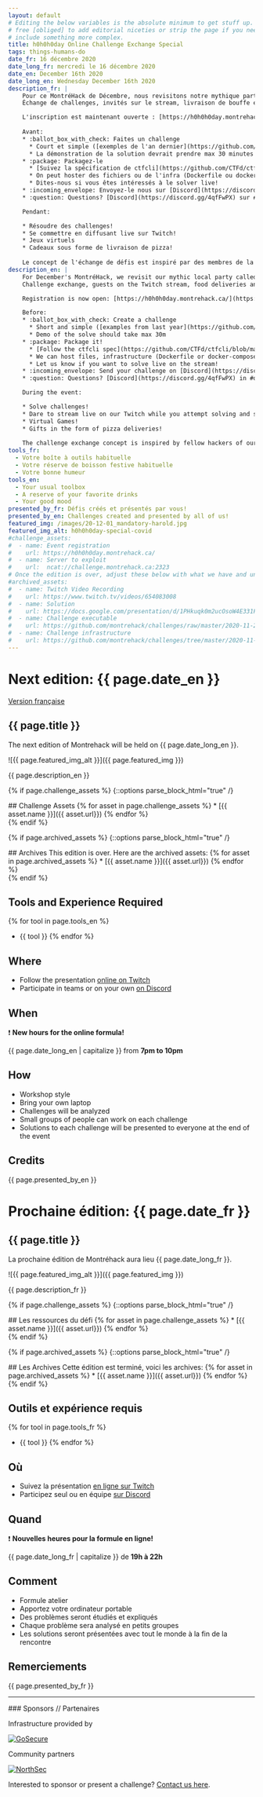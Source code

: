 ```yaml
---
layout: default
# Editing the below variables is the absolute minimum to get stuff up. Feel
# free [obliged] to add editorial niceties or strip the page if you need to
# include something more complex.
title: h0h0h0day Online Challenge Exchange Special
tags: things-humans-do
date_fr: 16 décembre 2020
date_long_fr: mercredi le 16 décembre 2020
date_en: December 16th 2020
date_long_en: Wednesday December 16th 2020
description_fr: |
    Pour ce MontréHack de Décembre, nous revisitons notre mythique party local appelé le h0h0h0day en version à distance.
    Échange de challenges, invités sur le stream, livraison de bouffe et autres surprises!

    L'inscription est maintenant ouverte : [https://h0h0h0day.montrehack.ca/](https://h0h0h0day.montrehack.ca/)
    
    Avant:
    * :ballot_box_with_check: Faites un challenge
      * Court et simple ([exemples de l'an dernier](https://github.com/montrehack/challenges/tree/master/2019-12-18_h0h0h0/challenges))
      * La démonstration de la solution devrait prendre max 30 minutes
    * :package: Packagez-le
      * [Suivez la spécification de ctfcli](https://github.com/CTFd/ctfcli/blob/master/ctfcli/spec/challenge-example.yml) ([Plus d'exemples](https://github.com/CTFd/ctfcli/tree/master/ctfcli/templates))
      * On peut hoster des fichiers ou de l'infra (Dockerfile ou docker-compose), vous pouvez hoster aussi
      * Dites-nous si vous êtes intéressés à le solver live!
    * :incoming_envelope: Envoyez-le nous sur [Discord](https://discord.gg/4qfFwPX) sur #challenge-deposit. Date limite: Lundi 14 Décembre à 20h EST.
    * :question: Questions? [Discord](https://discord.gg/4qfFwPX) sur #questions

    Pendant: 

    * Résoudre des challenges!
    * Se commettre en diffusant live sur Twitch!
    * Jeux virtuels
    * Cadeaux sous forme de livraison de pizza!
    
    Le concept de l'échange de défis est inspiré par des membres de la communauté du Cegep de Rosemont et de la DCI.
description_en: |
    For December's MontréHack, we revisit our mythic local party called the h0h0h0day but with an online twist.
    Challenge exchange, guests on the Twitch stream, food deliveries and other surprises!

    Registration is now open: [https://h0h0h0day.montrehack.ca/](https://h0h0h0day.montrehack.ca/)

    Before:
    * :ballot_box_with_check: Create a challenge
      * Short and simple ([examples from last year](https://github.com/montrehack/challenges/tree/master/2019-12-18_h0h0h0/challenges))
      * Demo of the solve should take max 30m
    * :package: Package it!
      * [Follow the ctfcli spec](https://github.com/CTFd/ctfcli/blob/master/ctfcli/spec/challenge-example.yml) ([Other examples](https://github.com/CTFd/ctfcli/tree/master/ctfcli/templates))
      * We can host files, infrastructure (Dockerfile or docker-compose), you can self-host as well!
      * Let us know if you want to solve live on the stream!
    * :incoming_envelope: Send your challenge on [Discord](https://discord.gg/4qfFwPX) in #challenge-deposit. Deadline: Monday December 14th at 8pm EST.
    * :question: Questions? [Discord](https://discord.gg/4qfFwPX) in #questions

    During the event: 

    * Solve challenges!
    * Dare to stream live on our Twitch while you attempt solving and someone comments!
    * Virtual Games!
    * Gifts in the form of pizza deliveries!
    
    The challenge exchange concept is inspired by fellow hackers of our community (folks from Rosemont and DCI).
tools_fr: 
  - Votre boîte à outils habituelle
  - Votre réserve de boisson festive habituelle
  - Votre bonne humeur
tools_en: 
  - Your usual toolbox
  - A reserve of your favorite drinks
  - Your good mood
presented_by_fr: Défis créés et présentés par vous!
presented_by_en: Challenges created and presented by all of us!
featured_img: /images/20-12-01_mandatory-harold.jpg
featured_img_alt: h0h0h0day-special-covid
#challenge_assets:
#  - name: Event registration
#    url: https://h0h0h0day.montrehack.ca/
#  - name: Server to exploit
#    url:  ncat://challenge.montrehack.ca:2323
# Once the edition is over, adjust these below with what we have and uncomment
#archived_assets:
#  - name: Twitch Video Recording
#    url: https://www.twitch.tv/videos/654083008
#  - name: Solution
#    url: https://docs.google.com/presentation/d/1PHkuqk0m2ucOsoW4E331F965g9PFOz75Ci5-RLQpGAM/edit#slide=id.g89ba1ca4f6_0_211
#  - name: Challenge executable
#    url: https://github.com/montrehack/challenges/raw/master/2020-11-25_defcon-b3s23/challenge/b3s23
#  - name: Challenge infrastructure
#    url: https://github.com/montrehack/challenges/tree/master/2020-11-25_defcon-b3s23/
---
```


# Next edition: {{ page.date_en }}

[Version française](#french)

## {{ page.title }}

The next edition of Montrehack will be held on {{ page.date_long_en }}.

![{{ page.featured_img_alt }}]({{ page.featured_img }})

{{ page.description_en }}

{% if page.challenge_assets %}
{::options parse_block_html="true" /}
<div class="assets">
## Challenge Assets
{% for asset in page.challenge_assets %}
* [{{ asset.name }}]({{ asset.url}})
{% endfor %}
</div>
{% endif %}

{% if page.archived_assets %}
{::options parse_block_html="true" /}
<div class="archives">
## Archives
This edition is over. Here are the archived assets:
{% for asset in page.archived_assets %}
* [{{ asset.name }}]({{ asset.url}})
{% endfor %}
</div>
{% endif %}

## Tools and Experience Required

{% for tool in page.tools_en %}
* {{ tool }}
{% endfor %}

## Where

* Follow the presentation [online on Twitch](https://twitch.tv/montrehack/)
* Participate in teams or on your own [on Discord](https://discord.gg/4qfFwPX)

## When

:heavy_exclamation_mark: **New hours for the online formula!**

{{ page.date_long_en | capitalize }} from **7pm to 10pm**

## How

* Workshop style
* Bring your own laptop
* Challenges will be analyzed
* Small groups of people can work on each challenge
* Solutions to each challenge will be presented to everyone at the end of the event

## Credits

{{ page.presented_by_en }}


<a id="french"></a>
# Prochaine édition: {{ page.date_fr }}

## {{ page.title }}

La prochaine édition de Montréhack aura lieu {{ page.date_long_fr }}.

![{{ page.featured_img_alt }}]({{ page.featured_img }})

{{ page.description_fr }}

{% if page.challenge_assets %}
{::options parse_block_html="true" /}
<div class="assets">
## Les ressources du défi
{% for asset in page.challenge_assets %}
* [{{ asset.name }}]({{ asset.url}})
{% endfor %}
</div>
{% endif %}

{% if page.archived_assets %}
{::options parse_block_html="true" /}
<div class="archives">
## Les Archives
Cette édition est terminé, voici les archives:
{% for asset in page.archived_assets %}
* [{{ asset.name }}]({{ asset.url}})
{% endfor %}
</div>
{% endif %}

## Outils et expérience requis

{% for tool in page.tools_fr %}
* {{ tool }}
{% endfor %}

## Où

* Suivez la présentation [en ligne sur Twitch](https://twitch.tv/montrehack/)
* Participez seul ou en équipe [sur Discord](https://discord.gg/4qfFwPX)

## Quand

:heavy_exclamation_mark: **Nouvelles heures pour la formule en ligne!**

{{ page.date_long_fr | capitalize }} de **19h à 22h**

## Comment

* Formule atelier
* Apportez votre ordinateur portable
* Des problèmes seront étudiés et expliqués
* Chaque problème sera analysé en petits groupes
* Les solutions seront présentées avec tout le monde à la fin de la rencontre

## Remerciements

{{ page.presented_by_fr }}



<hr/>
### Sponsors // Partenaires

Infrastructure provided by

[![GoSecure](/images/sponsor_gosecure.png)](https://gosecure.net/)

Community partners

[![NorthSec](/images/nsec_logo.png)](https://nsec.io/)


Interested to sponsor or present a challenge? [Contact us here](https://docs.google.com/forms/d/e/1FAIpQLSecc0vfe3pIwMJjIBCYW4G43ZwtagwVESu_qHKnglnBc3R3ww/viewform?usp=sf_link).
